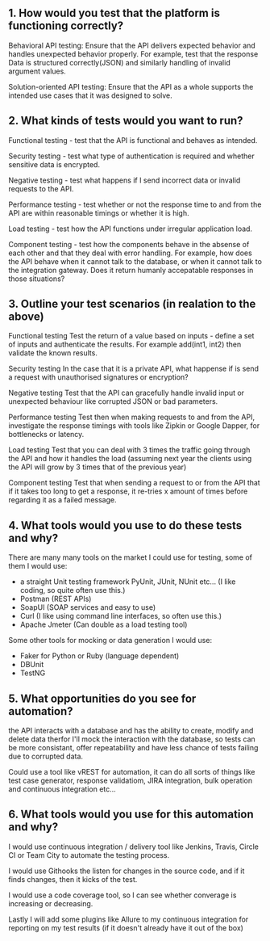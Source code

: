 ## 1. How would you test that the platform is functioning correctly?
Behavioral API testing: Ensure that the API delivers expected behavior and handles unexpected behavior properly. For example, test that the response Data is structured correctly(JSON) and similarly handling of invalid argument values.

Solution-oriented API testing: Ensure that the API as a whole supports the intended use cases that it was designed to solve.

## 2. What kinds of tests would you want to run? 
Functional testing - test that the API is functional and behaves as intended.

Security testing - test what type of authentication is required and whether sensitive data is encrypted.

Negative testing - test what happens if I send incorrect data or invalid requests to the API.

Performance testing - test whether or not the response time to and from the API are within reasonable timings or whether it is high.

Load testing - test how the API functions under irregular application load.

Component testing - test how the components behave in the absense of each other and that they deal with error handling. For example, how does the API behave when it cannot talk to the database, or when it cannot talk to the integration gateway. Does it return humanly accepatable responses in those situations?

## 3. Outline your test scenarios (in realation to the above)
Functional testing
Test the return of a value based on inputs - define a set of inputs and authenticate the results. For example add(int1, int2) then validate the known results.

Security testing 
In the case that it is a private API, what happense if is send a request with unauthorised signatures or encryption?

Negative testing
Test that the API can gracefully handle invalid input or unexpected behaviour like corrupted JSON or bad parameters.

Performance testing
Test then when making requests to and from the API, investigate the response timings with tools like Zipkin or Google Dapper, for bottlenecks or latency.

Load testing
Test that you can deal with 3 times the traffic going through the API and how it handles the load (assuming next year the clients using the API will grow by 3 times that of the previous year)

Component testing
Test that when sending a request to or from the API that if it takes too long to get a response, it re-tries x amount of times before regarding it as a failed message.

## 4. What tools would you use to do these tests and why?
There are many many tools on the market I could use for testing, some of them I would use:

 - a straight Unit testing framework PyUnit, JUnit, NUnit etc... (I like coding, so quite often use this.)
 - Postman (REST APIs)
 - SoapUI (SOAP services and easy to use)
 - Curl (I like using command line interfaces, so often use this.)
 - Apache Jmeter (Can double as a load testing tool)
 
 Some other tools for mocking or data generation I would use:
- Faker for Python or Ruby (language dependent)
- DBUnit
- TestNG

## 5. What opportunities do you see for automation?
the API interacts with a database and has the ability to create, modify and delete data therfor I'll mock the interaction with the database, so tests can be more consistant, offer repeatability and have less chance of tests failing due to corrupted data.

Could use a tool like vREST for automation, it can do all sorts of things like test case generator, response validatiom, JIRA integration, bulk operation and continuous integration etc...

## 6. What tools would you use for this automation and why?
I would use continuous integration / delivery tool like Jenkins, Travis, Circle CI or Team City to automate the testing process.

I would use Githooks the listen for changes in the source code, and if it finds changes, then it kicks of the test.

I would use a code coverage tool, so I can see whether converage is increasing or decreasing.

Lastly I will add some plugins like Allure to my continuous integration for reporting on my test results (if it doesn't already have it out of the box)